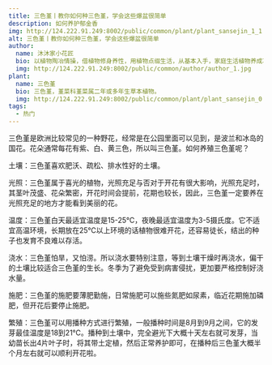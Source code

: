 ```yaml
---
title: 三色堇丨教你如何种三色堇，学会这些爆盆很简单
description: 如何养护郁金香
img: http://124.222.91.249:8002/public/common/plant/plant_sansejin_1_1.jfif
alt: 三色堇丨教你如何种三色堇，学会这些爆盆很简单
author: 
  name: 沐沐家小花匠
  bio: 以植物陶冶情操，借植物修身养性，用植物点缀生活，从基本入手，家庭生活植物养成攻略。
  img: http://124.222.91.249:8002/public/common/author/author_1.jpg
plant: 
  name: 三色堇
  bio: 三色堇，堇菜科堇菜属二年或多年生草本植物。
  img: http://124.222.91.249:8002/public/common/plant/plant_sansejin_0.png
tags: 
  - 热门
---
```

<!-- ## 三色堇丨教你如何种三色堇，学会这些爆盆很简单 -->

三色堇是欧洲比较常见的一种野花，经常是在公园里面可以见到，是波兰和冰岛的国花。花朵通常每花有紫、白、黄三色，所以叫三色堇。如何养殖三色堇呢？

土壤：三色堇喜欢肥沃、疏松、排水性好的土壤。

光照：三色堇属于喜光的植物，光照充足与否对于开花有很大影响，光照充足时，其茎叶茂盛、花朵繁密，开花时间会提前，花期也较长，因此，三色堇一定要养在光照充足的地方才能看到美丽的花。

温度：三色堇白天最适宜温度是15-25℃，夜晚最适宜温度为3-5摄氏度。它不适宜高温环境，长期放在25℃以上环境的话植物很难开花，还容易徒长，结出的种子也发育不良难以存活。

浇水：三色堇怕旱，又怕涝。所以浇水要特别注意，等到土壤干燥时再浇水，偏干的土壤比较适合三色堇的生长。冬季为了避免受到病害侵扰，更加要严格控制好浇水量。

施肥：三色堇的施肥要薄肥勤施，日常施肥可以施些氮肥如尿素，临近花期施加磷肥，但开花后要停止施肥。

繁殖：三色堇可以用播种方式进行繁殖，一般播种时间是8月到9月之间，它的发芽最佳温度是18到21℃。播种到土壤中，完全避光下大概十天左右就可发芽，当幼苗长出4片叶子时，将其带土定植，然后正常养护即可，在播种后三色堇大概半个月左右就可以顺利开花啦。
